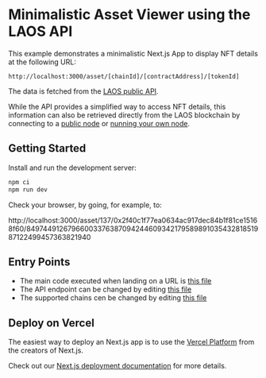 # Minimalistic Asset Viewer using the LAOS API

This example demonstrates a minimalistic Next.js App to display NFT details at the following URL:
```
http://localhost:3000/asset/[chainId]/[contractAddress]/[tokenId]
```
The data is fetched from the [LAOS public API](https://docs.laosnetwork.io/laos-api/introduction).

While the API provides a simplified way to access NFT details,
this information can also be retrieved directly from the LAOS blockchain by connecting to a [public node](https://docs.laosnetwork.io/introduction/laos-and-its-testnet)
or [nunning your own node](https://docs.laosnetwork.io/the-laos-node/the-layer-1-node).

## Getting Started

Install and run the development server:

```bash
npm ci
npm run dev
```

Check your browser, by going, for example, to:

http://localhost:3000/asset/137/0x2f40c1f77ea0634ac917dec84b1f81ce15168f60/8497449126796600337638709424460934217958989103543281851987122499457363821940


## Entry Points

* The main code executed when landing on a URL is [this file](./src/app/asset/[chainId]/[collectionAddress]/[tokenId]/page.tsx)
* The API endpoint can be changed by editing [this file](./src/lib/apolloClient.ts)
* The supported chains cen be changed by editing [this file](./src/constants/supportedChains.ts)

## Deploy on Vercel

The easiest way to deploy an Next.js app is to use the [Vercel Platform](https://vercel.com/new?utm_medium=default-template&filter=next.js&utm_source=create-next-app&utm_campaign=create-next-app-readme) from the creators of Next.js.

Check out our [Next.js deployment documentation](https://nextjs.org/docs/app/building-your-application/deploying) for more details.
